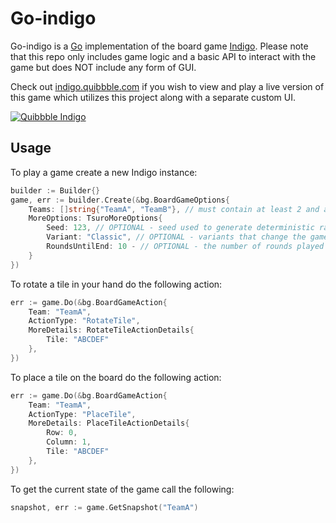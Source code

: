 # Go-indigo

Go-indigo is a [Go](https://golang.org) implementation of the board game [Indigo](https://en.wikipedia.org/wiki/Indigo_(board_game)). Please note that this repo only includes game logic and a basic API to interact with the game but does NOT include any form of GUI.

Check out [indigo.quibbble.com](indigo.quibbble.com) if you wish to view and play a live version of this game which utilizes this project along with a separate custom UI.

[![Quibbble Indigo](https://i.imgur.com/VV9pBsF.png)](indigo.quibbble.com)

## Usage

To play a game create a new Indigo instance:
```go
builder := Builder{}
game, err := builder.Create(&bg.BoardGameOptions{
    Teams: []string{"TeamA", "TeamB"}, // must contain at least 2 and at most 4 teams
    MoreOptions: TsuroMoreOptions{
        Seed: 123, // OPTIONAL - seed used to generate deterministic randomness which defaults to 0
        Variant: "Classic", // OPTIONAL - variants that change the game rules i.e. Classic (default), LargeHands
        RoundsUntilEnd: 10 - // OPTIONAL - the number of rounds played before the game ends
    }
})
```

To rotate a tile in your hand do the following action:
```go
err := game.Do(&bg.BoardGameAction{
    Team: "TeamA",
    ActionType: "RotateTile",
    MoreDetails: RotateTileActionDetails{
        Tile: "ABCDEF"
    },
})
```

To place a tile on the board do the following action:
```go
err := game.Do(&bg.BoardGameAction{
    Team: "TeamA",
    ActionType: "PlaceTile",
    MoreDetails: PlaceTileActionDetails{
        Row: 0,
        Column: 1,
        Tile: "ABCDEF"
    },
})
```

To get the current state of the game call the following:
```go
snapshot, err := game.GetSnapshot("TeamA")
```
